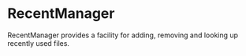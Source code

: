# RecentManager

RecentManager provides a facility for adding, removing and looking up recently used files.
